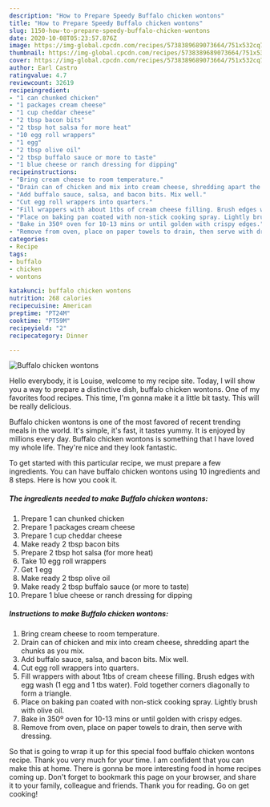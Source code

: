 ```yaml
---
description: "How to Prepare Speedy Buffalo chicken wontons"
title: "How to Prepare Speedy Buffalo chicken wontons"
slug: 1150-how-to-prepare-speedy-buffalo-chicken-wontons
date: 2020-10-08T05:23:57.876Z
image: https://img-global.cpcdn.com/recipes/5738389689073664/751x532cq70/buffalo-chicken-wontons-recipe-main-photo.jpg
thumbnail: https://img-global.cpcdn.com/recipes/5738389689073664/751x532cq70/buffalo-chicken-wontons-recipe-main-photo.jpg
cover: https://img-global.cpcdn.com/recipes/5738389689073664/751x532cq70/buffalo-chicken-wontons-recipe-main-photo.jpg
author: Earl Castro
ratingvalue: 4.7
reviewcount: 32619
recipeingredient:
- "1 can chunked chicken"
- "1 packages cream cheese"
- "1 cup cheddar cheese"
- "2 tbsp bacon bits"
- "2 tbsp hot salsa for more heat"
- "10 egg roll wrappers"
- "1 egg"
- "2 tbsp olive oil"
- "2 tbsp buffalo sauce or more to taste"
- "1 blue cheese or ranch dressing for dipping"
recipeinstructions:
- "Bring cream cheese to room temperature."
- "Drain can of chicken and mix into cream cheese, shredding apart the chunks as you mix."
- "Add buffalo sauce, salsa, and bacon bits. Mix well."
- "Cut egg roll wrappers into quarters."
- "Fill wrappers with about 1tbs of cream cheese filling. Brush edges with egg wash (1 egg and 1 tbs water). Fold together corners diagonally to form a triangle."
- "Place on baking pan coated with non-stick cooking spray. Lightly brush with olive oil."
- "Bake in 350º oven for 10-13 mins or until golden with crispy edges."
- "Remove from oven, place on paper towels to drain, then serve with dressing."
categories:
- Recipe
tags:
- buffalo
- chicken
- wontons

katakunci: buffalo chicken wontons 
nutrition: 268 calories
recipecuisine: American
preptime: "PT24M"
cooktime: "PT59M"
recipeyield: "2"
recipecategory: Dinner

---
```



![Buffalo chicken wontons](https://img-global.cpcdn.com/recipes/5738389689073664/751x532cq70/buffalo-chicken-wontons-recipe-main-photo.jpg)

Hello everybody, it is Louise, welcome to my recipe site. Today, I will show you a way to prepare a distinctive dish, buffalo chicken wontons. One of my favorites food recipes. This time, I'm gonna make it a little bit tasty. This will be really delicious.

Buffalo chicken wontons is one of the most favored of recent trending meals in the world. It's simple, it's fast, it tastes yummy. It is enjoyed by millions every day. Buffalo chicken wontons is something that I have loved my whole life. They're nice and they look fantastic.




To get started with this particular recipe, we must prepare a few ingredients. You can have buffalo chicken wontons using 10 ingredients and 8 steps. Here is how you cook it.

<!--inarticleads1-->

##### The ingredients needed to make Buffalo chicken wontons:

1. Prepare 1 can chunked chicken
1. Prepare 1 packages cream cheese
1. Prepare 1 cup cheddar cheese
1. Make ready 2 tbsp bacon bits
1. Prepare 2 tbsp hot salsa (for more heat)
1. Take 10 egg roll wrappers
1. Get 1 egg
1. Make ready 2 tbsp olive oil
1. Make ready 2 tbsp buffalo sauce (or more to taste)
1. Prepare 1 blue cheese or ranch dressing for dipping




<!--inarticleads2-->

##### Instructions to make Buffalo chicken wontons:

1. Bring cream cheese to room temperature.
1. Drain can of chicken and mix into cream cheese, shredding apart the chunks as you mix.
1. Add buffalo sauce, salsa, and bacon bits. Mix well.
1. Cut egg roll wrappers into quarters.
1. Fill wrappers with about 1tbs of cream cheese filling. Brush edges with egg wash (1 egg and 1 tbs water). Fold together corners diagonally to form a triangle.
1. Place on baking pan coated with non-stick cooking spray. Lightly brush with olive oil.
1. Bake in 350º oven for 10-13 mins or until golden with crispy edges.
1. Remove from oven, place on paper towels to drain, then serve with dressing.




So that is going to wrap it up for this special food buffalo chicken wontons recipe. Thank you very much for your time. I am confident that you can make this at home. There is gonna be more interesting food in home recipes coming up. Don't forget to bookmark this page on your browser, and share it to your family, colleague and friends. Thank you for reading. Go on get cooking!

